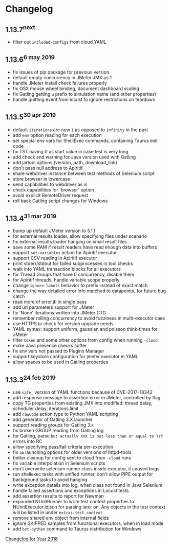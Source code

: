 # Changelog

## 1.13.7<sup>next</sup>
- filter out `included-configs` from cloud YAML

## 1.13.6<sup>6 may 2019</sup>

- fix issues of pip package for previous version
- default empty concurrency in JMeter JMX as 1
- handle JMeter install check failures properly
- fix OSX mouse wheel binding, document dashboard scaling
- fix Gatling getting `u` prefix to simulation name (and other properties)
- handle quitting event from locust to ignore restrictions on teardown


## 1.13.5<sup>30 apr 2019</sup>

- default `iterations` are now `1` as opposed to `infinity` in the past 
- add `env` option reading for each execution
- set special env vars for ShellExec commands, containing Taurus exit code
- fix TST having 0 as start value in case test is very long
- add check and warning for Java version used with Gatling
- add jartool options (version, path, download_link)
- don't pass null address to Apiritif
- share webdriver instance between test methods of Selenium script
- store browser in lowercase
- send capabilities to webdriver as is
- check capabilities for 'browser' option
- avoid explicit RemoteDriver request
- roll back Gatling script changes for Windows


## 1.13.4<sup>31 mar 2019</sup>

- bump up default JMeter version to 5.1.1
- for external results loader, allow specifying files under scenario
- fix external results loader hanging on small result files
- save some RAM if result readers have read enough data into buffers
- support `set-variables` action for Apiritif executor
- support CSV reading in Apiritif executor
- print stderr/stdout for failed subprocesses in tool checks
- walk into YAML transaction blocks for all executors
- for Thread Groups that have 0 concurrency, disable them
- for Apiritif threads, handle variable scope properly
- change `ignore-labels` behavior to prefix instead of exact match
- change the way detailed error info matched to datapoints, for future bug catch
- read more of error.jtl in single pass
- add url parameters support for JMeter
- fix 'None' iterations written into JMeter CTG
- remember rolling concurrency to avoid fuzziness in multi-executor case
- use HTTPS to check for version upgrade needs
- YAML syntax: support uniform, gaussian and poisson think-times for JMeter
- filter `token` and some other options from config when running `-cloud`
- make Java presence checks softer
- fix env vars not passed to Plugins Manager
- support keystore configuration for jmeter executor in YAML
- allow spaces to be used in Gatling properties


## 1.13.3<sup>24 feb 2019</sup>

- use `safe_` version of YAML functions because of CVE-2017-18342
- add response message to assertion error in JMeter, controlled by flag
- copy TG properties from existing JMX into modified: thread delay, scheduler delay, iterations limit
- add `rawCode` action type to Python YAML scripting
- add generator of Gatling 3.X launcher
- support reading groups for Gatling 3.x
- fix broken GROUP reading from Gatling log
- for Gatling, parse `but actually XXX is not less than or equal to YYY` errors into RC
- allow specifying pass/fail criteria per-execution
- fix `ab` launching options for older versions of httpd-tools
- better cleanup for config sent to cloud from `-cloud` runs
- fix variable interpolation in Selenium scripts
- don't overwrite selenium runner class inside executor, it caused bugs
- run shellexec tasks with unified runner, don't allow PIPE output for background tasks to avoid hanging
- write exception details into log, when class not found in Java Selenium
- handle failed assertions and exceptions in Locust tests
- add assertion results to report for Newman
- expanded NUnitRunner to write test context properties to NUnitExecutor.ldjson for parsing later on.  Any objects in the test context will be listed in under `extras.test_context`
- remove shared env object from internal fields
- ignore SKIPPED samples from functional executors, when in load mode
- add `bzt-python` command to Taurus distribution for Windows
 
[Changelog for Year 2018](Changelog2018.md)
